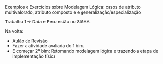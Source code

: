 Exemplos e Exercícios sobre Modelagem Lógica: casos de atributo multivalorado, atributo composto e e generalização/especialização

Trabalho 1 -> Data e Peso estão no SIGAA

Na volta:

* Aulão de Revisão
* Fazer a atividade avaliada do 1 bim.
* E começar 2º bim: Retomando modelagem lógica e trazendo a etapa de implementação física 
  
&nbsp;
